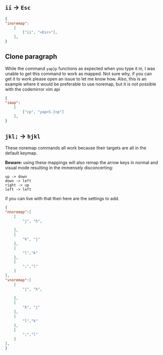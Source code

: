 ## `ii` -> `Esc`

```json
{
"inoremap": 
    [
        ["ii", "<Esc>"],
    ],
}
```

## Clone paragraph

While the command `yap}p` functions as expected when you type it in, I was unable to get this command to work as mapped. Not sure why, if you can get it to work please open an issue to let me know how. Also, this is an example where it would be preferable to use noremap, but it is not possible with the codemirror vim api

```json
{
"imap": 
    [
        ["cp", "yap<S-}>p"]
    ],
}
```

## `jkl;` -> `hjkl`

These noremap commands all work because their targets are all in the default keymap.

**Beware:** using these mappings will also remap the arrow keys in normal and visual mode resulting in the immensely disconcerting:
```
up -> down
down -> left
right -> up
left -> left
```
if you can live with that then here are the settings to add.

```json
{
"nnoremap":[
    [
        "j", "h",
        
    ],
    [
        "k", "j"
    ],
    [
        "l","k"
    ],
    [
        ";","l"
    ]
],
"vnoremap":[
    [
        "j", "h",
        
    ],
    [
        "k", "j"
    ], 
    [
        "l","k"
    ],
    [
        ";","l"
    ]
],
}
```